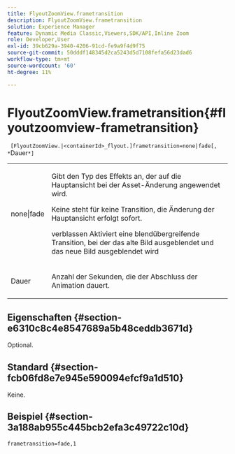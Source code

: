 ```yaml
---
title: FlyoutZoomView.frametransition
description: FlyoutZoomView.frametransition
solution: Experience Manager
feature: Dynamic Media Classic,Viewers,SDK/API,Inline Zoom
role: Developer,User
exl-id: 39cb629a-3940-4206-91cd-fe9a9f4d9f75
source-git-commit: 50dddf148345d2ca5243d5d7108fefa56d23dad6
workflow-type: tm+mt
source-wordcount: '60'
ht-degree: 11%

---
```


# FlyoutZoomView.frametransition{#flyoutzoomview-frametransition}

` [FlyoutZoomView.|<containerId>_flyout.]frametransition=none|fade[, *`Dauer`*]`

<table id="table_FC34B37AACFB4E92A37E1D2D93D5F0D2"> 
 <tbody> 
  <tr> 
   <td colname="col1"> <p> <span class="codeph"> none|fade</span> </p> </td> 
   <td colname="col2"> <p> </p> <p> Gibt den Typ des Effekts an, der auf die Hauptansicht bei der Asset-Änderung angewendet wird. </p> <p><span class="codeph"> Keine</span> steht für keine Transition, die Änderung der Hauptansicht erfolgt sofort. </p> <p><span class="codeph"> verblassen</span> Aktiviert eine blendübergreifende Transition, bei der das alte Bild ausgeblendet und das neue Bild ausgeblendet wird </p> <p> </p> </td> 
  </tr> 
  <tr> 
   <td colname="col1"> <p><span class="codeph"><span class="varname"> Dauer</span></span> </p> </td> 
   <td colname="col2"> <p> Anzahl der Sekunden, die der Abschluss der Animation dauert. </p> </td> 
  </tr> 
 </tbody> 
</table>

## Eigenschaften {#section-e6310c8c4e8547689a5b48ceddb3671d}

Optional.

## Standard {#section-fcb06fd8e7e945e590094efcf9a1d510}

Keine.

## Beispiel {#section-3a188ab955c445bcb2efa3c49722c10d}

`frametransition=fade,1`
